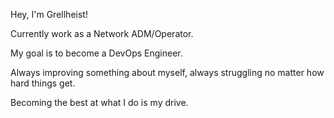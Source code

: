 Hey, I'm Grellheist!

Currently work as a Network ADM/Operator.

My goal is to become a DevOps Engineer.

Always improving something about myself, always struggling no matter how hard things get.

Becoming the best at what I do is my drive.
